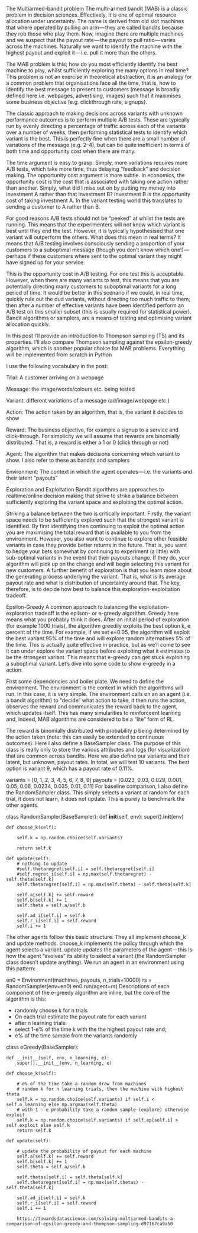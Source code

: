 The Multiarmed-bandit problem
The multi-armed bandit (MAB) is a classic problem in decision sciences. Effectively, it is one of optimal resource allocation under uncertainty. The name is derived from old slot machines that where operated by pulling an arm — they are called bandits because they rob those who play them. Now, imagine there are multiple machines and we suspect that the payout rate — the payout to pull ratio — varies across the machines. Naturally we want to identify the machine with the highest payout and exploit it — i.e. pull it more than the others.

The MAB problem is this; how do you most efficiently identify the best machine to play, whilst sufficiently exploring the many options in real time? This problem is not an exercise in theoretical abstraction, it is an analogy for a common problem that organisations face all the time, that is, how to identify the best message to present to customers (message is broadly defined here i.e. webpages, advertising, images) such that it maximises some business objective (e.g. clickthrough rate, signups).

The classic approach to making decisions across variants with unknown performance outcomes is to perform multiple A/B tests. These are typically run by evenly directing a percentage of traffic across each of the variants over a number of weeks, then performing statistical tests to identify which variant is the best. This is perfectly fine when there are a small number of variations of the message (e.g. 2–4), but can be quite inefficient in terms of both time and opportunity cost when there are many.

The time argument is easy to grasp. Simply, more variations requires more A/B tests, which take more time, thus delaying “feedback” and decision making. The opportunity cost argument is more subtle. In economics, the opportunity cost is the cost that is associated with taking one action rather than another. Simply, what did I miss out on by putting my money into investment A rather than that investment B? Investment B is the opportunity cost of taking investment A. In the variant testing world this translates to sending a customer to A rather than B.

For good reasons A/B tests should not be “peeked” at whilst the tests are running. This means that the experimenters will not know which variant is best until they end the test. However, it is typically hypothesised that one variant will outperform the others. What does this mean in real terms? It means that A/B testing involves consciously sending a proportion of your customers to a suboptimal message (though you don’t know which one!) — perhaps if these customers where sent to the optimal variant they might have signed up for your service.

This is the opportunity cost in A/B testing. For one test this is acceptable. However, when there are many variants to test, this means that you are potentially directing many customers to suboptimal variants for a long period of time. It would be better in this scenario if we could, in real time, quickly rule out the dud variants, without directing too much traffic to them; then after a number of effective variants have been identified perform an A/B test on this smaller subset (this is usually required for statistical power). Bandit algorithms or samplers, are a means of testing and optimising variant allocation quickly.

In this post I’ll provide an introduction to Thompson sampling (TS) and its properties. I’ll also compare Thompson sampling against the epsilon-greedy algorithm, which is another popular choice for MAB problems. Everything will be implemented from scratch in Python

I use the following vocabulary in the post:

Trial: A customer arriving on a webpage

Message: the image/words/colours etc. being tested

Variant: different variations of a message (ad/image/webpage etc.)

Action: The action taken by an algorithm, that is, the variant it decides to show

Reward: The business objective, for example a signup to a service and click-through. For simplicity we will assume that rewards are binomially distributed. That is, a reward is either a 1 or 0 (click through or not)

Agent: The algorithm that makes decisions concerning which variant to show. I also refer to these as bandits and samplers

Environment: The context in which the agent operates — i.e. the variants and their latent “payouts”

Exploration and Exploitation
Bandit algorithms are approaches to realtime/online decision making that strive to strike a balance between sufficiently exploring the variant space and exploiting the optimal action.

Striking a balance between the two is critically important. Firstly, the variant space needs to be sufficiently explored such that the strongest variant is identified. By first identifying then continuing to exploit the optimal action you are maximising the total reward that is available to you from the environment. However, you also want to continue to explore other feasible variants in case they provide better returns in the future. That is, you want to hedge your bets somewhat by continuing to experiment (a little) with sub-optimal variants in the event that their payouts change. If they do, your algorithm will pick up on the change and will begin selecting this variant for new customers. A further benefit of exploration is that you learn more about the generating process underlying the variant. That is, what is its average payout rate and what is distribution of uncertainty around that. The key, therefore, is to decide how best to balance this exploration-exploitation tradeoff.

Epsilon-Greedy
A common approach to balancing the exploitation-exploration tradeoff is the epilson- or e-greedy algorithm. Greedy here means what you probably think it does. After an initial period of exploration (for example 1000 trials), the algorithm greedily exploits the best option k, e percent of the time. For example, if we set e=0.05, the algorithm will exploit the best variant 95% of the time and will explore random alternatives 5% of the time. This is actually quite effective in practice, but as we’ll come to see it can under explore the variant space before exploiting what it estimates to be the strongest variant. This means that e-greedy can get stuck exploiting a suboptimal variant. Let’s dive into some code to show e-greedy in a action.

First some dependencies and boiler plate. We need to define the environment. The environment is the context in which the algorithms will run. In this case, it is very simple. The environment calls on an an agent (i.e. a bandit algorithm) to “decide” what action to take, it then runs the action, observes the reward and communicates the reward back to the agent, which updates itself. This has many simularities to reinforceent learning and, indeed, MAB algorithms are considered to be a “lite” form of RL.

The reward is binomially distributed with probability p being determined by the action taken (note: this can easily be extended to continuous outcomes). Here I also define a BaseSampler class. The purpose of this class is really only to store the various attributes and logs (for visualization) that are common across bandits. Here we also define our variants and their latent, but unknown, payout rates. In total, we will test 10 variants. The best option is variant 9, which has a payout rate of 0.11%.

variants = [0, 1, 2, 3, 4, 5, 6, 7, 8, 9]
payouts = [0.023, 0.03, 0.029, 0.001, 0.05, 0.06, 0.0234, 0.035, 0.01, 0.11]
For baseline comparison, I also define the RandomSampler class. This simply selects a variant at random for each trial, it does not learn, it does not update. This is purely to benchmark the other agents.


class RandomSampler(BaseSampler):
    def __init__(self, env):
        super().__init__(env)
        
    def choose_k(self):
        
        self.k = np.random.choice(self.variants)
        
        return self.k
    
    def update(self):
        # nothing to update
        #self.thetaregret[self.i] = self.thetaregret[self.i]
        #self.regret_i[self.i] = np.max(self.thetaregret) - self.theta[self.k]
        self.thetaregret[self.i] = np.max(self.theta) - self.theta[self.k]
        
        self.a[self.k] += self.reward
        self.b[self.k] += 1
        self.theta = self.a/self.b

        self.ad_i[self.i] = self.k
        self.r_i[self.i] = self.reward
        self.i += 1
The other agents follow this basic structure. They all implement choose_k and update methods. choose_k implements the policy through which the agent selects a variant. update updates the parameters of the agent — this is how the agent “evolves” its ability to select a variant (the RandomSampler class doesn’t update anything). We run an agent in an environment using this pattern:

en0 = Environment(machines, payouts, n_trials=10000)
rs = RandomSampler(env=en0)
en0.run(agent=rs)
Descriptions of each component of the e-greedy algorithm are inline, but the core of the algorithm is this:

- randomly choose k for n trials
- On each trial estimate the payout rate for each variant
- after n learning trials:
- select 1-e% of the time k with the the highest payout rate and;
- e% of the time sample from the variants randomly

class eGreedy(BaseSampler):

    def __init__(self, env, n_learning, e):
        super().__init__(env, n_learning, e)
        
    def choose_k(self):

        # e% of the time take a random draw from machines
        # random k for n learning trials, then the machine with highest theta
        self.k = np.random.choice(self.variants) if self.i < self.n_learning else np.argmax(self.theta)
        # with 1 - e probability take a random sample (explore) otherwise exploit
        self.k = np.random.choice(self.variants) if self.ep[self.i] > self.exploit else self.k
        return self.k

    def update(self):
        
        # update the probability of payout for each machine
        self.a[self.k] += self.reward
        self.b[self.k] += 1
        self.theta = self.a/self.b

        self.thetas[self.i] = self.theta[self.k]
        self.thetaregret[self.i] = np.max(self.thetas) - self.theta[self.k]
 
        self.ad_i[self.i] = self.k
        self.r_i[self.i] = self.reward
        self.i += 1
        
        https://towardsdatascience.com/solving-multiarmed-bandits-a-comparison-of-epsilon-greedy-and-thompson-sampling-d97167ca9a50
